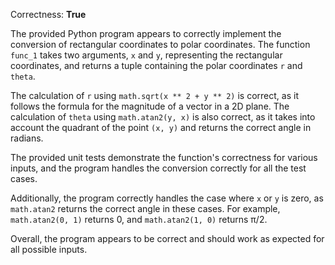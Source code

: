 Correctness: **True**

The provided Python program appears to correctly implement the conversion of rectangular coordinates to polar coordinates. The function `func_1` takes two arguments, `x` and `y`, representing the rectangular coordinates, and returns a tuple containing the polar coordinates `r` and `theta`.

The calculation of `r` using `math.sqrt(x ** 2 + y ** 2)` is correct, as it follows the formula for the magnitude of a vector in a 2D plane. The calculation of `theta` using `math.atan2(y, x)` is also correct, as it takes into account the quadrant of the point `(x, y)` and returns the correct angle in radians.

The provided unit tests demonstrate the function's correctness for various inputs, and the program handles the conversion correctly for all the test cases.

Additionally, the program correctly handles the case where `x` or `y` is zero, as `math.atan2` returns the correct angle in these cases. For example, `math.atan2(0, 1)` returns 0, and `math.atan2(1, 0)` returns π/2.

Overall, the program appears to be correct and should work as expected for all possible inputs.